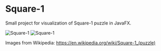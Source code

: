 # Square-1

Small project for visualization of Square-1 puzzle in JavaFX.

![Square-1](https://upload.wikimedia.org/wikipedia/commons/thumb/d/d8/Square-1_solved.jpg/200px-Square-1_solved.jpg) ![Square-1](https://upload.wikimedia.org/wikipedia/commons/thumb/7/7c/Square-1_scrambled.jpg/200px-Square-1_scrambled.jpg)

Images from Wikipedia: https://en.wikipedia.org/wiki/Square-1_(puzzle)

